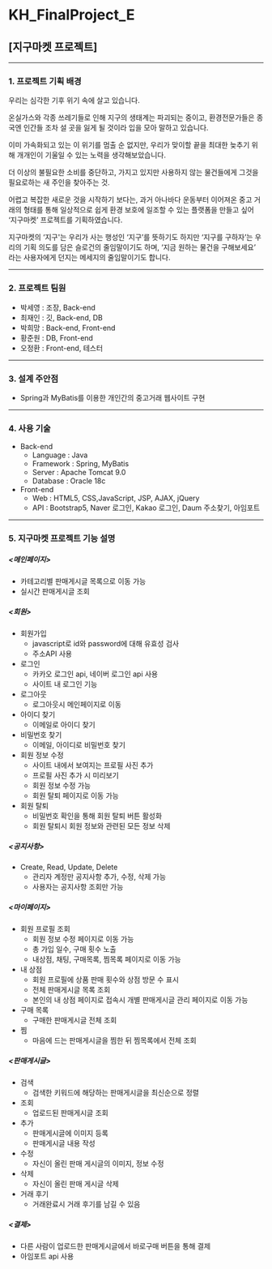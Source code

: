 # KH_FinalProject_E
## [지구마켓 프로젝트]
-----
### 1. 프로젝트 기획 배경
우리는 심각한 기후 위기 속에 살고 있습니다.

온실가스와 각종 쓰레기들로 인해 지구의 생태계는 파괴되는 중이고, 환경전문가들은 종국엔 인간들 조차 설 곳을 잃게 될 것이라 입을 모아 말하고 있습니다.

이미 가속화되고 있는 이 위기를 멈출 순 없지만, 우리가 맞이할 끝을 최대한 늦추기 위해 개개인이 기울일 수 있는 노력을 생각해보았습니다.

더 이상의 불필요한 소비를 중단하고, 가지고 있지만 사용하지 않는 물건들에게 그것을 필요로하는 새 주인을 찾아주는 것.

어렵고 복잡한 새로운 것을 시작하기 보다는, 과거 아나바다 운동부터 이어져온 중고 거래의 형태를 통해 일상적으로 쉽게 환경 보호에 일조할 수 있는 플랫폼을 만들고 싶어 ‘지구마켓’ 프로젝트를 기획하였습니다.

지구마켓의 ‘지구'는 우리가 사는 행성인 ‘지구’를 뜻하기도 하지만 ‘지구를 구하자’는 우리의 기획 의도를 담은 슬로건의 줄임말이기도 하며, ‘지금 원하는 물건을 구해보세요’ 라는 사용자에게 던지는 메세지의 줄임말이기도 합니다.

-----
### 2. 프로젝트 팀원
* 박세영 : 조장, Back-end
* 최재인 : 깃, Back-end, DB
* 박희망 : Back-end, Front-end
* 황준원 : DB, Front-end
* 오정환 : Front-end, 테스터
-----
### 3. 설계 주안점
* Spring과 MyBatis를 이용한 개인간의 중고거래 웹사이트 구현
-----
### 4. 사용 기술
* Back-end
  * Language : Java
  * Framework : Spring, MyBatis
  * Server : Apache Tomcat 9.0
  * Database : Oracle 18c
* Front-end
  * Web : HTML5, CSS,JavaScript, JSP, AJAX, jQuery
  * API : Bootstrap5, Naver 로그인, Kakao 로그인, Daum 주소찾기, 아임포트
-----
### 5. 지구마켓 프로젝트 기능 설명

##### <메인페이지>
* 카테고리별 판매게시글 목록으로 이동 가능
* 실시간 판매게시글 조회
 
##### <회원>
* 회원가입
  * javascript로 id와 password에 대해 유효성 검사
  * 주소API 사용
* 로그인
  * 카카오 로그인 api, 네이버 로그인 api 사용
  * 사이트 내 로그인 기능
* 로그아웃
  * 로그아웃시 메인페이지로 이동
* 아이디 찾기
  * 이메일로 아이디 찾기
* 비밀번호 찾기
  * 이메일, 아이디로 비밀번호 찾기
* 회원 정보 수정
  * 사이트 내에서 보여지는 프로필 사진 추가
  * 프로필 사진 추가 시 미리보기
  * 회원 정보 수정 가능
  * 회원 탈퇴 페이지로 이동 가능
* 회원 탈퇴
  * 비밀번호 확인을 통해 회원 탈퇴 버튼 활성화
  * 회원 탈퇴시 회원 정보와 관련된 모든 정보 삭제
   

##### <공지사항>
* Create, Read, Update, Delete
  * 관리자 계정만 공지사항 추가, 수정, 삭제 가능
  * 사용자는 공지사항 조회만 가능


##### <마이페이지>
* 회원 프로필 조회
  * 회원 정보 수정 페이지로 이동 가능
  * 총 가입 일수, 구매 횟수 노출
  * 내상점, 채팅, 구매목록, 찜목록 페이지로 이동 가능
* 내 상점
  * 회원 프로필에 상품 판매 횟수와 상점 방문 수 표시
  * 전체 판매게시글 목록 조회
  * 본인의 내 상점 페이지로 접속시 개별 판매게시글 관리 페이지로 이동 가능
* 구매 목록
  * 구매한 판매게시글 전체 조회
* 찜
  * 마음에 드는 판매게시글을 찜한 뒤 찜목록에서 전체 조회

##### <판매게시글>
* 검색
  * 검색한 키워드에 해당하는 판매게시글을 최신순으로 정렬
* 조회
  * 업로드된 판매게시글 조회
* 추가
  * 판매게시글에 이미지 등록
  * 판매게시글 내용 작성
* 수정
  * 자신이 올린 판매 게시글의 이미지, 정보 수정
* 삭제
  * 자신이 올린 판매 게시글 삭제
* 거래 후기
  * 거래완료시 거래 후기를 남길 수 있음

##### <결제>
   * 다른 사람이 업로드한 판매게시글에서 바로구매 버튼을 통해 결제
   * 아임포트 api 사용
   
